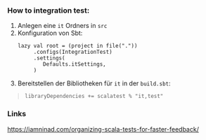 ### How to integration test:

1. Anlegen eine `it` Ordners in `src`
2. Konfiguration von Sbt:
    ```
    lazy val root = (project in file("."))
         .configs(IntegrationTest)
         .settings(
            Defaults.itSettings,
         )
    ```
3. Bereitstellen der Bibliotheken für `it` in der `build.sbt`:

> `libraryDependencies += scalatest % "it,test"`

### Links

https://iamninad.com/organizing-scala-tests-for-faster-feedback/